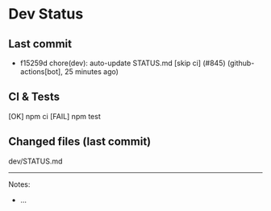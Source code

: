 # Dev Status

## Last commit
- f15259d chore(dev): auto-update STATUS.md [skip ci] (#845) (github-actions[bot], 25 minutes ago)
## CI & Tests
[OK] npm ci
[FAIL] npm test

## Changed files (last commit)
dev/STATUS.md

---
Notes:
- ...
